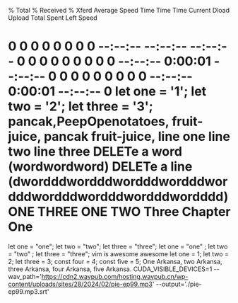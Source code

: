   % Total    % Received % Xferd  Average Speed   Time    Time     Time  Current
                                 Dload  Upload   Total   Spent    Left  Speed
  0     0    0     0    0     0      0      0 --:--:-- --:--:-- --:--:--     0  0     0    0     0    0     0      0      0 --:--:--  0:00:01 --:--:--     0  0     0    0     0    0     0      0      0 --:--:--  0:00:01 --:--:--     0
let one  = '1';
let two = '2';
let three = '3';
pancak,PeepOpenotatoes, fruit-juice,
pancak fruit-juice,
line one
line two
line three
DELETe a word (wordwordword)
DELETe a line (dwordddwordddwordddwordddwordddwordddwordddwordddwordddd)
ONE
THREE
ONE
TWO
Three
Chapter One
===========
let one = "one";
let two = "two";
let three = "three";
let one = "one"    ;
let two = "two"    ;
let three = "three";
vim is awesome awesome
let one = 1;
let two = 2;
let three = 3;
const four = 4;
const five = 5;
One Arkansa, two Arkansa, three Arkansa, four Arkansa, five Arkansa.
CUDA_VISIBLE_DEVICES=1
--wav_path='https://cdn2.wavpub.com/hosting.wavpub.cn/wp-content/uploads/sites/28/2024/02/pie-ep99.mp3' --output='./pie-ep99.mp3.srt'
